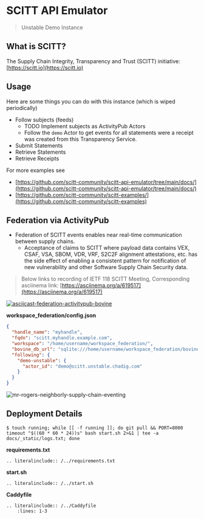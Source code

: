 # SCITT API Emulator

> Unstable Demo Instance

## What is SCITT?

The Supply Chain Integrity, Transparency and Trust (SCITT) initiative: [https://scitt.io](https://scitt.io)

## Usage

Here are some things you can do with this instance (which is wiped periodically)

- Follow subjects (feeds)
  - TODO Implement subjects as ActivityPub Actors
  - Follow the `demo` Actor to get events for all statements were a receipt was
    created from this Transparency Service.
- Submit Statements
- Retrieve Statements
- Retrieve Receipts

For more examples see

- [https://github.com/scitt-community/scitt-api-emulator/tree/main/docs/](https://github.com/scitt-community/scitt-api-emulator/tree/main/docs/)
- [https://github.com/scitt-community/scitt-examples/](https://github.com/scitt-community/scitt-examples)

## Federation via ActivityPub

- Federation of SCITT events enables near real-time communication between supply
  chains.
    - Acceptance of claims to SCITT where payload data contains VEX, CSAF, VSA,
      SBOM, VDR, VRF, S2C2F alignment attestations, etc. has the side effect of
      enabling a consistent pattern for notification of new vulnerability
      and other Software Supply Chain Security data.

> Below links to recording of IETF 118 SCITT Meeting, Corresponding asciinema link: [https://asciinema.org/a/619517](https://asciinema.org/a/619517)

[![asciicast-federation-activitypub-bovine](https://asciinema.org/a/619517.svg)](https://youtu.be/zEGob4oqca4?t=5354s)

**workspace_federation/config.json**

```json
{
  "handle_name": "myhandle",
  "fqdn": "scitt.myhandle.example.com",
  "workspace": "/home/username/workspace_federation/",
  "bovine_db_url": "sqlite:///home/username/workspace_federation/bovine.sqlite3",
  "following": {
    "demo-unstable": {
      "actor_id": "demo@scitt.unstable.chadig.com"
    }
  }
}
```

![mr-rogers-neighborly-supply-chain-eventing](https://github.com/pdxjohnny/scitt-api-emulator/assets/5950433/5d3bd1a8-2d37-4bb3-beb3-956927b2e8c8)

## Deployment Details

```console
$ touch running; while [[ -f running ]]; do git pull && PORT=8000 timeout "$((60 * 60 * 24))s" bash start.sh 2>&1 | tee -a docs/_static/logs.txt; done
```

**requirements.txt**

```{eval-rst}
.. literalinclude:: /../requirements.txt
```

**start.sh**

```{eval-rst}
.. literalinclude:: /../start.sh
```

**Caddyfile**

```{eval-rst}
.. literalinclude:: /../Caddyfile
    :lines: 1-3
```
